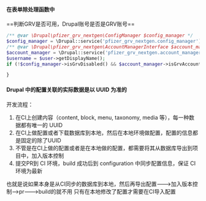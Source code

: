 #### 在表单除处理函数中
==判断GRV是否可用，Drupal账号是否是GRV账号==
```php
/** @var \Drupal\pfizer_grv_nextgen\ConfigManager $config_manager */  
$config_manager = \Drupal::service('pfizer_grv_nextgen.config_manager');  
/** @var \Drupal\pfizer_grv_nextgen\AccountManagerInterface $account_manager */  
$account_manager = \Drupal::service('pfizer_grv_nextgen.account_manager');  
$username = $user->getDisplayName();  
if (!$config_manager->isGrvDisabled() && $account_manager->isGrvAccount($account)) {  

}
```

#### Drupal 中的配置关联的实际数据是以 UUID 为准的 
开发流程： 
1. 在CI上创建内容（content, block, menu, taxonomy, media 等），每一种数据都有唯一的 UUID 
2. 在CI上做配置或者下载数据库到本地，然后在本地环境做配置，配置的信息都是固定的除了UUID 
3. 不管是在CI上做的配置或者是在本地做的配置，都需要将其从数据库导出到项目中，加入版本控制 
4. 提交PR到 CI 环境，build 成功后到 configuration 中同步配置信息，保证 CI 环境为最新

也就是说如果本身是从CI同步的数据库到本地，然后再导出配置--->加入版本控制-->pr--->build的就不用 只有在本地修改了配置才需要在CI导入配置